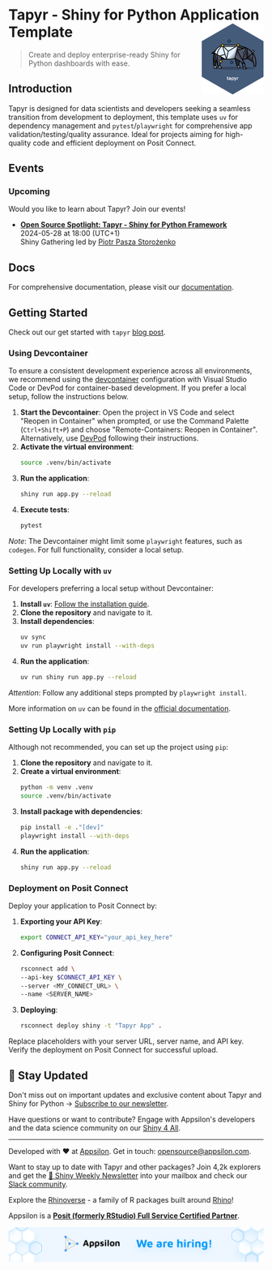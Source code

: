 # Tapyr - Shiny for Python Application Template<a href="https://appsilon.github.io/tapyr-template/"><img src="www/images/tapyr.png" align="right" alt="Tapyr logo" style="height: 140px;"></a>

> Create and deploy enterprise-ready Shiny for Python dashboards with ease.

## Introduction

Tapyr is designed for data scientists and developers seeking a seamless transition from development to deployment, this template uses `uv` for dependency management and `pytest`/`playwright` for comprehensive app validation/testing/quality assurance.
Ideal for projects aiming for high-quality code and efficient deployment on Posit Connect.

## Events
### Upcoming
Would you like to learn about Tapyr? Join our events!
* [**Open Source Spotlight: Tapyr - Shiny for Python Framework**](https://go.appsilon.com/tapyr-webinar-may2024?utm_source=community&utm_medium=github&utm_campaign=shinygathering)<br>
2024-05-28 at 18:00 (UTC+1)<br>
Shiny Gathering led by [Piotr Pasza Storożenko](https://www.linkedin.com/in/piotr-pasza-storo%C5%BCenko/)

## Docs

For comprehensive documentation, please visit our [documentation](https://appsilon.github.io/tapyr-docs/).

## Getting Started

Check out our get started with `tapyr` [blog post](www.appsilon.com/post/introducing-tapyr).

### Using Devcontainer

To ensure a consistent development experience across all environments, we recommend using the [devcontainer](https://code.visualstudio.com/docs/remote/containers) configuration with Visual Studio Code or DevPod for container-based development.
If you prefer a local setup, follow the instructions below.

1. **Start the Devcontainer**: Open the project in VS Code and select "Reopen in Container" when prompted, or use the Command Palette (`Ctrl+Shift+P`) and choose "Remote-Containers: Reopen in Container". Alternatively, use [DevPod](https://devpod.sh/) following their instructions.
2. **Activate the virtual environment**:
   ```sh
   source .venv/bin/activate
   ```
3. **Run the application**:
   ```sh
   shiny run app.py --reload
   ```
4. **Execute tests**:
   ```sh
   pytest
   ```

*Note*: The Devcontainer might limit some `playwright` features, such as `codegen`. For full functionality, consider a local setup.

### Setting Up Locally with `uv`

For developers preferring a local setup without Devcontainer:

1. **Install `uv`**: [Follow the installation guide](https://docs.astral.sh/uv/getting-started/installation/).
2. **Clone the repository** and navigate to it.
3. **Install dependencies**:
   ```sh
   uv sync
   uv run playwright install --with-deps
   ```
4. **Run the application**:
   ```sh
   uv run shiny run app.py --reload
   ```

*Attention*: Follow any additional steps prompted by `playwright install`.

More information on `uv` can be found in the [official documentation](https://docs.astral.sh/uv/).

### Setting Up Locally with `pip`

Although not recommended, you can set up the project using `pip`:

1. **Clone the repository** and navigate to it.
2. **Create a virtual environment**:
   ```sh
   python -m venv .venv
   source .venv/bin/activate
   ```
3. **Install package with dependencies**:
   ```sh
   pip install -e ."[dev]"
   playwright install --with-deps
   ```
4. **Run the application**:
   ```sh
   shiny run app.py --reload
   ```

### Deployment on Posit Connect

Deploy your application to Posit Connect by:

1. **Exporting your API Key**:
   ```sh
   export CONNECT_API_KEY="your_api_key_here"
   ```
2. **Configuring Posit Connect**:
   ```sh
   rsconnect add \
   --api-key $CONNECT_API_KEY \
   --server <MY_CONNECT_URL> \
   --name <SERVER_NAME>
   ```
3. **Deploying**:
   ```sh
   rsconnect deploy shiny -t "Tapyr App" .
   ```

Replace placeholders with your server URL, server name, and API key. Verify the deployment on Posit Connect for successful upload.

## :star2: Stay Updated
Don't miss out on important updates and exclusive content about Tapyr and Shiny for Python → [Subscribe to our newsletter](https://go.appsilon.com/shiny-weekly?utm_source=community&utm_medium=github&utm_content=tapyr).

Have questions or want to contribute? Engage with Appsilon's developers and the data science community on our [Shiny 4 All](https://go.appsilon.com/shiny4allcommunity).


---

Developed with :heart: at [Appsilon](https://appsilon.com).
Get in touch: <opensource@appsilon.com>.

Want to stay up to date with Tapyr and other packages? Join 4,2k explorers and get the [📧 Shiny Weekly Newsletter](https://go.appsilon.com/shiny-weekly?utm_source=community&utm_medium=github&utm_content=tapyr) into your mailbox and check our [Slack community](https://go.appsilon.com/shiny4allcommunity).

Explore the [Rhinoverse](https://rhinoverse.dev) - a family of R packages built around [Rhino](https://appsilon.github.io/rhino/)!

Appsilon is a
[**Posit (formerly RStudio) Full Service Certified Partner**](https://www.rstudio.com/certified-partners/).

<a href="https://appsilon.com/careers/">
  <img src="https://raw.githubusercontent.com/Appsilon/website-cdn/gh-pages/WeAreHiring1.png" alt="We are hiring!">
</a>
